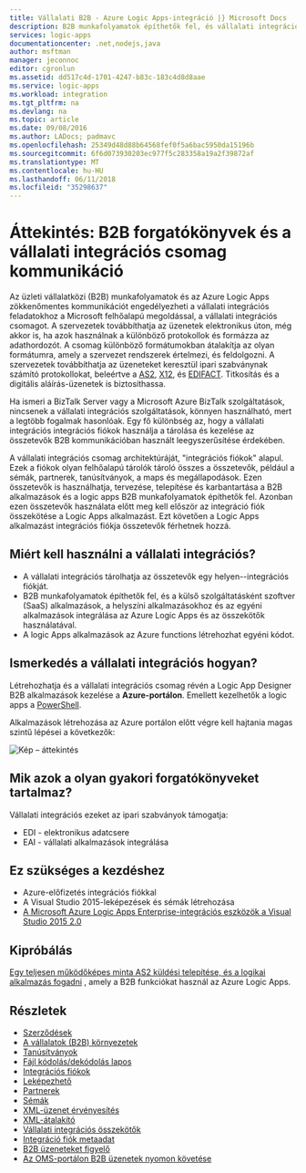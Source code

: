 ```yaml
---
title: Vállalati B2B - Azure Logic Apps-integráció |} Microsoft Docs
description: B2B munkafolyamatok építhetők fel, és vállalati integrációs feladatokhoz a logic apps a vállalati integrációs csomaggal támogatás
services: logic-apps
documentationcenter: .net,nodejs,java
author: msftman
manager: jeconnoc
editor: cgronlun
ms.assetid: dd517c4d-1701-4247-b83c-183c4d8d8aae
ms.service: logic-apps
ms.workload: integration
ms.tgt_pltfrm: na
ms.devlang: na
ms.topic: article
ms.date: 09/08/2016
ms.author: LADocs; padmavc
ms.openlocfilehash: 25349d48d88b64568fef0f5a6bac5950da15196b
ms.sourcegitcommit: 6f6d073930203ec977f5c283358a19a2f39872af
ms.translationtype: MT
ms.contentlocale: hu-HU
ms.lasthandoff: 06/11/2018
ms.locfileid: "35298637"
---
```

# <a name="overview-b2b-scenarios-and-communication-with-the-enterprise-integration-pack"></a>Áttekintés: B2B forgatókönyvek és a vállalati integrációs csomag kommunikáció

Az üzleti vállalatközi (B2B) munkafolyamatok és az Azure Logic Apps zökkenőmentes kommunikációt engedélyezheti a vállalati integrációs feladatokhoz a Microsoft felhőalapú megoldással, a vállalati integrációs csomagot. A szervezetek továbbíthatja az üzenetek elektronikus úton, még akkor is, ha azok használnak a különböző protokollok és formázza az adathordozót. A csomag különböző formátumokban átalakítja az olyan formátumra, amely a szervezet rendszerek értelmezi, és feldolgozni. A szervezetek továbbíthatja az üzeneteket keresztül ipari szabványnak számító protokollokat, beleértve a [AS2](../logic-apps/logic-apps-enterprise-integration-as2.md), [X12](logic-apps-enterprise-integration-x12.md), és [EDIFACT](../logic-apps/logic-apps-enterprise-integration-edifact.md). Titkosítás és a digitális aláírás-üzenetek is biztosíthassa.

Ha ismeri a BizTalk Server vagy a Microsoft Azure BizTalk szolgáltatások, nincsenek a vállalati integrációs szolgáltatások, könnyen használható, mert a legtöbb fogalmak hasonlóak. Egy fő különbség az, hogy a vállalati integrációs integrációs fiókok használja a tárolása és kezelése az összetevők B2B kommunikációban használt leegyszerűsítése érdekében. 

A vállalati integrációs csomag architektúráját, "integrációs fiókok" alapul. Ezek a fiókok olyan felhőalapú tárolók tároló összes a összetevők, például a sémák, partnerek, tanúsítványok, a maps és megállapodások. Ezen összetevők is használhatja, tervezése, telepítése és karbantartása a B2B alkalmazások és a logic apps B2B munkafolyamatok építhetők fel. Azonban ezen összetevők használata előtt meg kell először az integráció fiók összekötése a Logic Apps alkalmazást. Ezt követően a Logic Apps alkalmazást integrációs fiókja összetevők férhetnek hozzá.

## <a name="why-should-you-use-enterprise-integration"></a>Miért kell használni a vállalati integrációs?

* A vállalati integrációs tárolhatja az összetevők egy helyen--integrációs fiókját.
* B2B munkafolyamatok építhetők fel, és a külső szolgáltatásként szoftver (SaaS) alkalmazások, a helyszíni alkalmazásokhoz és az egyéni alkalmazások integrálása az Azure Logic Apps és az összekötők használatával.
* A logic Apps alkalmazások az Azure functions létrehozhat egyéni kódot.

## <a name="how-to-get-started-with-enterprise-integration"></a>Ismerkedés a vállalati integrációs hogyan?

Létrehozhatja és a vállalati integrációs csomag révén a Logic App Designer B2B alkalmazások kezelése a **Azure-portálon**. Emellett kezelhetők a logic apps a [PowerShell](https://msdn.microsoft.com/library/azure/mt652195.aspx "a Logic apps PowerShell témaköreiben talál").

Alkalmazások létrehozása az Azure portálon előtt végre kell hajtania magas szintű lépései a következők:

![Kép – áttekintés](media/logic-apps-enterprise-integration-overview/overview-0.png)  

## <a name="what-are-some-common-scenarios"></a>Mik azok a olyan gyakori forgatókönyveket tartalmaz?

Vállalati integrációs ezeket az ipari szabványok támogatja:

* EDI - elektronikus adatcsere
* EAI - vállalati alkalmazások integrálása

## <a name="heres-what-you-need-to-get-started"></a>Ez szükséges a kezdéshez

* Azure-előfizetés integrációs fiókkal
* A Visual Studio 2015-leképezések és sémák létrehozása
* [A Microsoft Azure Logic Apps Enterprise-integrációs eszközök a Visual Studio 2015 2.0](https://aka.ms/vsmapsandschemas)  

## <a name="try-it-now"></a>Kipróbálás

[Egy teljesen működőképes minta AS2 küldési telepítése, és a logikai alkalmazás fogadni](https://github.com/Azure/azure-quickstart-templates/tree/master/201-logic-app-as2-send-receive) , amely a B2B funkciókat használ az Azure Logic Apps.

## <a name="learn-more"></a>Részletek
* [Szerződések](../logic-apps/logic-apps-enterprise-integration-agreements.md "vállalati integrációs megállapodások ismertetése")
* [A vállalatok (B2B) környezetek](../logic-apps/logic-apps-enterprise-integration-b2b.md "megtudhatja, hogyan hozzon létre a Logic apps B2B szolgáltatások ")  
* [Tanúsítványok](logic-apps-enterprise-integration-certificates.md "vállalati integrációs tanúsítványokkal kapcsolatos további információ")
* [Fájl kódolás/dekódolás lapos](logic-apps-enterprise-integration-flatfile.md "útmutató kódolni és dekódolási egybesimított fájl tartalma")  
* [Integrációs fiókok](../logic-apps/logic-apps-enterprise-integration-accounts.md "integrációs fiókok ismertetése")
* [Leképezhető](../logic-apps/logic-apps-enterprise-integration-maps.md "vállalati integrációs maps ismertetése")
* [Partnerek](logic-apps-enterprise-integration-partners.md "vállalati integrációs partnerek ismertetése")
* [Sémák](logic-apps-enterprise-integration-schemas.md "további információ a vállalati integrációs sémák")
* [XML-üzenet érvényesítés](logic-apps-enterprise-integration-xml.md "megtudhatja, hogyan XML-üzenetek a Logic apps ellenőrzése")
* [XML-átalakító](logic-apps-enterprise-integration-transform.md "vállalati integrációs maps ismertetése")
* [Vállalati integrációs összekötők](../connectors/apis-list.md "további információ a vállalati integrációs csomag összekötők")
* [Integráció fiók metaadat](../logic-apps/logic-apps-enterprise-integration-metadata.md "integrációs fiók metaadat ismertetése")
* [B2B üzeneteket figyelő](logic-apps-monitor-b2b-message.md "tudhat meg többet a B2B üzenetek figyelése")
* [Az OMS-portálon B2B üzenetek nyomon követése](logic-apps-track-b2b-messages-omsportal.md "tudhat meg többet az OMS-portálon B2B üzenetek nyomon követése")

